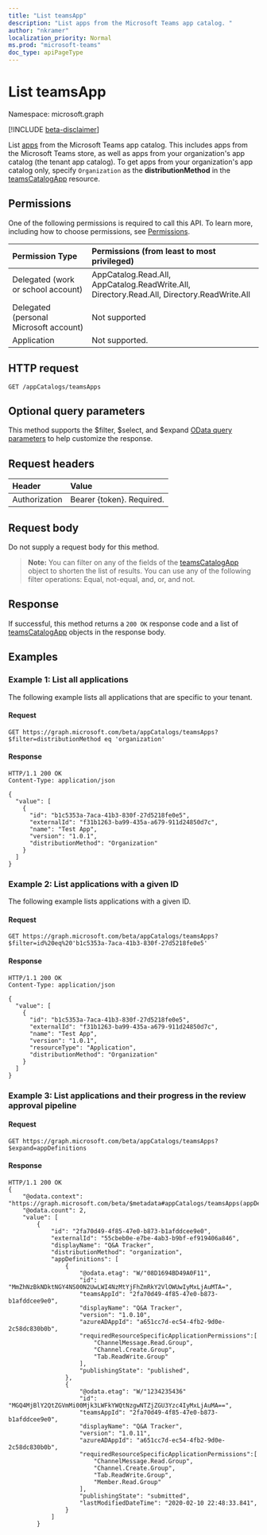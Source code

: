 ```yaml
---
title: "List teamsApp"
description: "List apps from the Microsoft Teams app catalog. "
author: "nkramer"
localization_priority: Normal
ms.prod: "microsoft-teams"
doc_type: apiPageType
---
```


# List teamsApp

Namespace: microsoft.graph

[!INCLUDE [beta-disclaimer](../../includes/beta-disclaimer.md)]

List [apps](../resources/teamsapp.md) from the Microsoft Teams app catalog.
This includes apps from the Microsoft Teams store, as well as apps from your organization's app catalog (the tenant app catalog). To get apps from your organization's app catalog only, specify `Organization` as the **distributionMethod** in the [teamsCatalogApp](../resources/teamsapp.md) resource.

## Permissions

One of the following permissions is required to call this API. To learn more, including how to choose permissions, see [Permissions](/graph/permissions_reference).

| Permission Type                        | Permissions (from least to most privileged) |
|:---------------------------------------|:------------------------------------|
| Delegated (work or school account)     | AppCatalog.Read.All, AppCatalog.ReadWrite.All, Directory.Read.All, Directory.ReadWrite.All |
| Delegated (personal Microsoft account) | Not supported                       |
| Application                            | Not supported. |

## HTTP request

<!-- { "blockType": "ignored" } -->

```http
GET /appCatalogs/teamsApps
```

## Optional query parameters

This method supports the $filter, $select, and $expand [OData query parameters](/graph/query-parameters) to help customize the response.

## Request headers

| Header        | Value                     |
|:--------------|:--------------------------|
| Authorization | Bearer {token}. Required. |

## Request body

Do not supply a request body for this method.

> **Note:** You can filter on any of the fields of the [teamsCatalogApp](../resources/teamsapp.md) object to shorten the list of results. You can use any of the following filter operations: Equal, not-equal, and, or, and not.

## Response

If successful, this method returns a `200 OK` response code and a list of [teamsCatalogApp](../resources/teamsapp.md) objects in the response body.

## Examples

### Example 1: List all applications

The following example lists all applications that are specific to your tenant.

#### Request

<!-- {
  "blockType": "request",
  "name": "teamsapp-list"
}-->

```http
GET https://graph.microsoft.com/beta/appCatalogs/teamsApps?$filter=distributionMethod eq 'organization'
```

<!-- markdownlint-disable MD024 -->

#### Response

<!-- {
  "blockType": "response",
  "@odata.type": "microsoft.graph.teamsAppInstallation",
  "truncated": true
} -->

```http
HTTP/1.1 200 OK
Content-Type: application/json

{
  "value": [
    {
      "id": "b1c5353a-7aca-41b3-830f-27d5218fe0e5",
      "externalId": "f31b1263-ba99-435a-a679-911d24850d7c",
      "name": "Test App",
      "version": "1.0.1",
      "distributionMethod": "Organization"
    }
  ]
}
```

### Example 2: List applications with a given ID

The following example lists applications with a given ID.

#### Request

<!-- {
  "blockType": "request",
  "name": "list_teamsapp"
}-->

```http
GET https://graph.microsoft.com/beta/appCatalogs/teamsApps?$filter=id%20eq%20'b1c5353a-7aca-41b3-830f-27d5218fe0e5'
```

#### Response

<!-- {
  "blockType": "response",
  "@odata.type": "microsoft.graph.teamsAppInstallation",
  "truncated": true
} -->

```http
HTTP/1.1 200 OK
Content-Type: application/json

{
  "value": [
    {
      "id": "b1c5353a-7aca-41b3-830f-27d5218fe0e5",
      "externalId": "f31b1263-ba99-435a-a679-911d24850d7c",
      "name": "Test App",
      "version": "1.0.1",
      "resourceType": "Application",
      "distributionMethod": "Organization"
    }
  ]
}
```

### Example 3: List applications and their progress in the review approval pipeline

#### Request

<!-- {
  "blockType": "request",
  "name": "list_teamsapp"
}-->

```http
GET https://graph.microsoft.com/beta/appCatalogs/teamsApps?$expand=appDefinitions
```

#### Response

<!-- {
  "blockType": "response",
  "@odata.type": "microsoft.graph.teamsAppInstallation",
  "name": "list_teamsapp",
  "truncated": true
} -->

```http
HTTP/1.1 200 OK
{
    "@odata.context": "https://graph.microsoft.com/beta/$metadata#appCatalogs/teamsApps(appDefinitions())",
    "@odata.count": 2,
    "value": [
        {
            "id": "2fa70d49-4f85-47e0-b873-b1afddcee9e0",
            "externalId": "55cbeb0e-e7be-4ab3-b9bf-ef919406a846",
            "displayName": "Q&A Tracker",
            "distributionMethod": "organization",
            "appDefinitions": [
                {
                    "@odata.etag": "W/"08D1694BD49A0F11",
                    "id": "MmZhNzBkNDktNGY4NS00N2UwLWI4NzMtYjFhZmRkY2VlOWUwIyMxLjAuMTA=",
                    "teamsAppId": "2fa70d49-4f85-47e0-b873-b1afddcee9e0",
                    "displayName": "Q&A Tracker",
                    "version": "1.0.10",
                    "azureADAppId": "a651cc7d-ec54-4fb2-9d0e-2c58dc830b0b",
                    "requiredResourceSpecificApplicationPermissions":[
                        "ChannelMessage.Read.Group",
                        "Channel.Create.Group",
                        "Tab.ReadWrite.Group"
                    ],
                    "publishingState": "published",
                },
                {
                    "@odata.etag": "W/"1234235436"
                    "id": "MGQ4MjBlY2QtZGVmMi00Mjk3LWFkYWQtNzgwNTZjZGU3Yzc4IyMxLjAuMA==",
                    "teamsAppId": "2fa70d49-4f85-47e0-b873-b1afddcee9e0",
                    "displayName": "Q&A Tracker",
                    "version": "1.0.11",
                    "azureADAppId": "a651cc7d-ec54-4fb2-9d0e-2c58dc830b0b",
                    "requiredResourceSpecificApplicationPermissions":[
                        "ChannelMessage.Read.Group",
                        "Channel.Create.Group",
                        "Tab.ReadWrite.Group",
                        "Member.Read.Group"
                    ],
                    "publishingState": "submitted",
                    "lastModifiedDateTime": "2020-02-10 22:48:33.841",
                }
            ]
        }
```

<!-- uuid: 16cd6b66-4b1a-43a1-adaf-3a886856ed98
2020-08-08 14:57:30 UTC -->
<!-- {
  "type": "#page.annotation",
  "description": "",
  "keywords": "",
  "section": "documentation",
  "tocPath": ""
}-->
